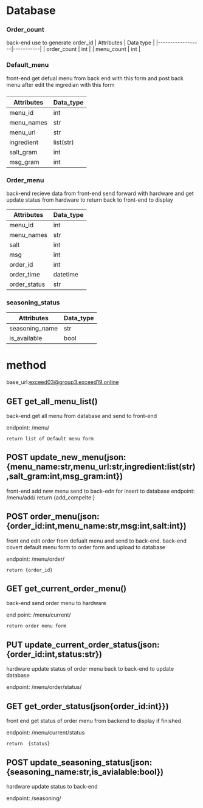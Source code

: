 # Database
### Order_count
back-end use to generate order_id
|    Attributes    | Data type |
|------------------|-----------|
|   order_count    |    int    |
|    menu_count    |    int    |
### Default_menu
front-end get defual menu from back end with this form and post back menu after edit the ingredian with this form
###
| Attributes | Data_type |
|------------|-----------|
|   menu_id  |    int    |
| menu_names |    str    |
| menu_url   |    str    |
| ingredient | list(str) |
| salt_gram  |    int    |
|  msg_gram  |    int    |

### Order_menu
back-end recieve data from front-end send forward with hardware and get update status from hardware to return back to front-end to display

| Attributes | Data_type |
|------------|-----------|
|   menu_id  |    int    |
| menu_names |    str    |
|    salt    |    int    |
|    msg     |    int    |
|  order_id  |    int    |
| order_time |  datetime |
|order_status|    str    |

### seasoning_status
|   Attributes    | Data_type |
|-----------------|-----------|
| seasoning_name  |    str    |
|  is_available   |   bool    |


# method
base_url:exceed03@group3.exceed19.online

## GET get_all_menu_list()

back-end get all menu from database and send to front-end

endpoint: /menu/

    return list of Default menu form

## POST update_new_menu(json:{menu_name:str,menu_url:str,ingredient:list(str),salt_gram:int,msg_gram:int})
front-end add new menu send to back-edn for insert to database
endpoint: /menu/add/
    return {add_compelte:}
## POST order_menu(json:{order_id:int,menu_name:str,msg:int,salt:int})

front end edit order from defualt menu and send to back-end. back-end covert default menu form to order form and upload to database

endpoint: /menu/order/

    return {order_id}
## GET get_current_order_menu()
back-end send order menu to hardware

end point: /menu/current/

    return order menu form
## PUT update_current_order_status(json:{order_id:int,status:str})
hardware update status of order menu back to back-end to update database

endpoint: /menu/order/status/

## GET get_order_status(json{order_id:int}})
front end get status of order menu from backend to display if finished

endpoint: /menu/current/status

    return  {status}

## POST update_seasoning_status(json:{seasoning_name:str,is_avialable:bool})
hardware update status to back-end

endpoint: /seasoning/


